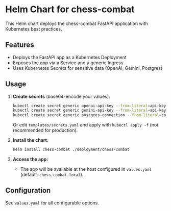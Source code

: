 # Helm Chart for chess-combat

This Helm chart deploys the chess-combat FastAPI application with Kubernetes best practices.

## Features
- Deploys the FastAPI app as a Kubernetes Deployment
- Exposes the app via a Service and a generic Ingress
- Uses Kubernetes Secrets for sensitive data (OpenAI, Gemini, Postgres)

## Usage

1. **Create secrets** (base64-encode your values):
   ```sh
   kubectl create secret generic openai-api-key --from-literal=api-key=<base64-openai-key>
   kubectl create secret generic gemini-api-key --from-literal=api-key=<base64-gemini-key>
   kubectl create secret generic postgres-connection --from-literal=connection=<base64-postgres-url>
   ```
   Or edit `templates/secrets.yaml` and apply with `kubectl apply -f` (not recommended for production).

2. **Install the chart:**
   ```sh
   helm install chess-combat ./deployment/chess-combat
   ```

3. **Access the app:**
   - The app will be available at the host configured in `values.yaml` (default: `chess-combat.local`).

## Configuration
See `values.yaml` for all configurable options.
